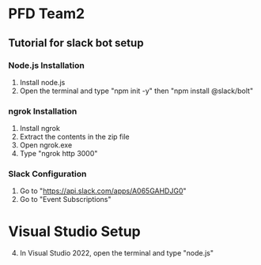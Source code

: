 # PFD Team2

## Tutorial for slack bot setup

### Node.js Installation
1. Install node.js
2. Open the terminal and type "npm init -y" then "npm install @slack/bolt"

### ngrok Installation
1. Install ngrok
2. Extract the contents in the zip file
3. Open ngrok.exe
4. Type "ngrok http 3000"

### Slack Configuration
1. Go to "https://api.slack.com/apps/A065GAHDJG0"
2. Go to "Event Subscriptions"

# Visual Studio Setup
4. In Visual Studio 2022, open the terminal and type "node.js"
